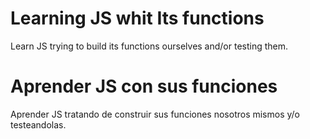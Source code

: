 # Learning JS whit Its functions
 Learn JS trying to build its functions ourselves and/or testing them.
# Aprender JS con sus funciones
 Aprender JS tratando de construir sus funciones nosotros mismos y/o testeandolas.
